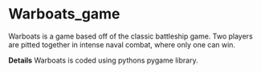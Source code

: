 # Warboats_game


Warboats is a game based off of the classic battleship game. Two players are pitted together in intense naval combat, 
where only one can win.

**Details**
  Warboats is coded using pythons pygame library. 
